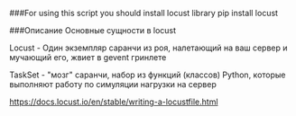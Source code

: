 
###For using this script you should install locust library
pip install locust

###Описание
Основные сущности в locust

Locust - Один экземпляр саранчи из роя, налетающий на ваш сервер и мучающий его,
жвиет в gevent гринлете

TaskSet - "мозг" саранчи, набор из функций (классов) Python, которые выполняют работу
по симуляции нагрузки на сервер

https://docs.locust.io/en/stable/writing-a-locustfile.html


 